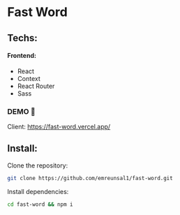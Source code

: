 # Fast Word

## Techs:

#### Frontend:

- React
- Context
- React Router
- Sass

### DEMO 🔴

Client: https://fast-word.vercel.app/

## Install:

Clone the repository:

```bash
git clone https://github.com/emreunsal1/fast-word.git
```

Install dependencies:

```bash
cd fast-word && npm i
```
